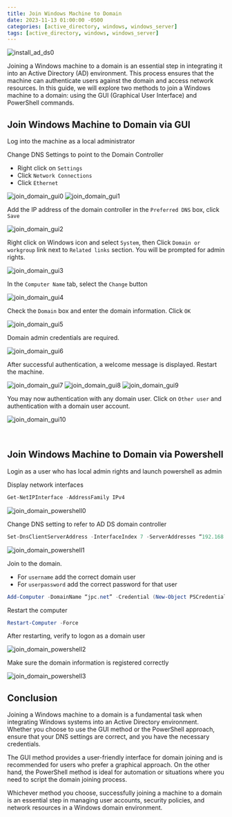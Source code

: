 ```yaml
---
title: Join Windows Machine to Domain
date: 2023-11-13 01:00:00 -0500
categories: [active_directory, windows, windows_server]
tags: [active_directory, windows, windows_server]
---
```


![install_ad_ds0](/assets/img/posts/2023/install_active_directory_domain_services/install_ad_ds0.png)


Joining a Windows machine to a domain is an essential step in integrating it into an Active Directory (AD) environment. This process ensures that the machine can authenticate users against the domain and access network resources. In this guide, we will explore two methods to join a Windows machine to a domain: using the GUI (Graphical User Interface) and PowerShell commands.


## Join Windows Machine to Domain via GUI

Log into the machine as a local administrator

Change DNS Settings to point to the Domain Controller

- Right click on `Settings`
- Click `Network Connections`
- Click `Ethernet`

![join_domain_gui0](/assets/img/posts/2023/join_windows_machine_domain/join_domain_gui0.png)
![join_domain_gui1](/assets/img/posts/2023/join_windows_machine_domain/join_domain_gui1.png)


Add the IP address of the domain controller in the `Preferred DNS` box, click `Save`

![join_domain_gui2](/assets/img/posts/2023/join_windows_machine_domain/join_domain_gui2.png)


Right click on Windows icon and select `System`, then Click `Domain or workgroup` link next to `Related links` section. You will be prompted for admin rights.

![join_domain_gui3](/assets/img/posts/2023/join_windows_machine_domain/join_domain_gui3.png)

In the `Computer Name` tab, select the `Change` button

![join_domain_gui4](/assets/img/posts/2023/join_windows_machine_domain/join_domain_gui4.png)


Check the `Domain` box and enter the domain information. Click `OK`

![join_domain_gui5](/assets/img/posts/2023/join_windows_machine_domain/join_domain_gui5.png)


Domain admin credentials are required.

![join_domain_gui6](/assets/img/posts/2023/join_windows_machine_domain/join_domain_gui6.png)

After successful authentication, a welcome message is displayed. Restart the machine.

![join_domain_gui7](/assets/img/posts/2023/join_windows_machine_domain/join_domain_gui7.png)
![join_domain_gui8](/assets/img/posts/2023/join_windows_machine_domain/join_domain_gui8.png)
![join_domain_gui9](/assets/img/posts/2023/join_windows_machine_domain/join_domain_gui9.png)

You may now authentication with any domain user. Click on `Other user` and authentication with a domain user account.

![join_domain_gui10](/assets/img/posts/2023/join_windows_machine_domain/join_domain_gui10.png)

<br>

## Join Windows Machine to Domain via Powershell

Login as a user who has local admin rights and launch powershell as admin

Display network interfaces
```powershell
Get-NetIPInterface -AddressFamily IPv4
```

![join_domain_powershell0](/assets/img/posts/2023/join_windows_machine_domain/join_domain_powershell0.png)


Change DNS setting to refer to AD DS domain controller
```powershell
Set-DnsClientServerAddress -InterfaceIndex 7 -ServerAddresses “192.168.1.113” -PassThru
```

![join_domain_powershell1](/assets/img/posts/2023/join_windows_machine_domain/join_domain_powershell1.png)

Join to the domain. 
- For `username` add the correct domain user
- For `userpassword` add the correct password for that user
```powershell
Add-Computer -DomainName “jpc.net” -Credential (New-Object PSCredential “username”, (ConvertTo-SecureString -AsPlainText “userpassword” -Force))
```

Restart the computer
```powershell
Restart-Computer -Force
```

After restarting, verify to logon as a domain user

![join_domain_powershell2](/assets/img/posts/2023/join_windows_machine_domain/join_domain_powershell2.png)

Make sure the domain information is registered correctly

![join_domain_powershell3](/assets/img/posts/2023/join_windows_machine_domain/join_domain_powershell3.png)



## Conclusion

Joining a Windows machine to a domain is a fundamental task when integrating Windows systems into an Active Directory environment. Whether you choose to use the GUI method or the PowerShell approach, ensure that your DNS settings are correct, and you have the necessary credentials.

The GUI method provides a user-friendly interface for domain joining and is recommended for users who prefer a graphical approach. On the other hand, the PowerShell method is ideal for automation or situations where you need to script the domain joining process.

Whichever method you choose, successfully joining a machine to a domain is an essential step in managing user accounts, security policies, and network resources in a Windows domain environment.

